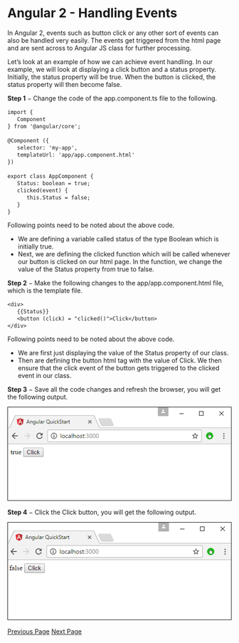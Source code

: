 # Angular 2 - Handling Events
In Angular 2, events such as button click or any other sort of events can also be handled very easily. The events get triggered from the html page and are sent across to Angular JS class for further processing.

Let’s look at an example of how we can achieve event handling. In our example, we will look at displaying a click button and a status property. Initially, the status property will be true. When the button is clicked, the status property will then become false.

**Step 1** − Change the code of the app.component.ts file to the following.

```
import { 
   Component 
} from '@angular/core';  

@Component ({ 
   selector: 'my-app', 
   templateUrl: 'app/app.component.html' 
}) 

export class AppComponent { 
   Status: boolean = true; 
   clicked(event) { 
      this.Status = false; 
   } 
}
```
Following points need to be noted about the above code.

   * We are defining a variable called status of the type Boolean which is initially true.
   * Next, we are defining the clicked function which will be called whenever our button is clicked on our html page. In the function, we change the value of the Status property from true to false.

**Step 2** − Make the following changes to the app/app.component.html file, which is the template file.

```
<div> 
   {{Status}} 
   <button (click) = "clicked()">Click</button> 
</div>
```
Following points need to be noted about the above code.

   * We are first just displaying the value of the Status property of our class.
   * Then are defining the button html tag with the value of Click. We then ensure that the click event of the button gets triggered to the clicked event in our class.

**Step 3** − Save all the code changes and refresh the browser, you will get the following output.

![Click True](../angular2/images/click_true.jpg)

**Step 4** − Click the Click button, you will get the following output.

![Click False](../angular2/images/click_false.jpg)


[Previous Page](../angular2/angular2_data_display.md) [Next Page](../angular2/angular2_transforming_data.md) 
